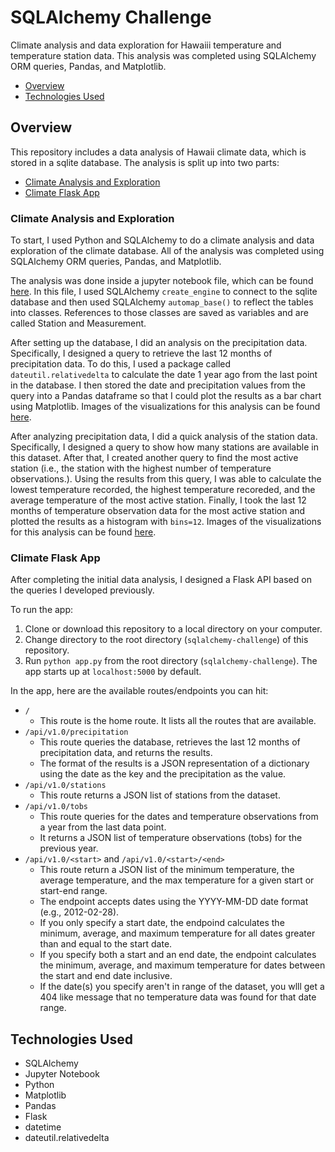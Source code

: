 # SQLAlchemy Challenge

Climate analysis and data exploration for Hawaiii temperature and temperature station data. This analysis was completed using SQLAlchemy ORM queries, Pandas, and Matplotlib.

* [Overview](#overview)
* [Technologies Used](#technologies)

##  <a name="overview"></a>Overview

This repository includes a data analysis of Hawaii climate data, which is stored in a sqlite database. The analysis is split up into two parts:

* [Climate Analysis and Exploration](#exploration)
* [Climate Flask App](#app)

### <a name="exploration"></a>Climate Analysis and Exploration

To start, I used Python and SQLAlchemy to do a climate analysis and data exploration of the climate database. All of the analysis was completed using SQLAlchemy ORM queries, Pandas, and Matplotlib.

The analysis was done inside a jupyter notebook file, which can be found [here](./climate.ipynb). In this file, I used SQLAlchemy `create_engine` to connect to the sqlite database and then used SQLAlchemy `automap_base()` to reflect the tables into classes. References to those classes are saved as variables and are called Station and Measurement.

After setting up the database, I did an analysis on the precipitation data. Specifically, I designed a query to retrieve the last 12 months of precipitation data. To do this, I used a package called `dateutil.relativedelta` to calculate the date 1 year ago from the last point in the database. I then stored the date and precipitation values from the query into a Pandas dataframe so that I could plot the results as a bar chart using Matplotlib. Images of the visualizations for this analysis can be found [here](./Images).

After analyzing precipitation data, I did a quick analysis of the station data. Specifically, I designed a query to show how many stations are available in this dataset. After that, I created another query to find the most active station (i.e., the station with the highest number of temperature observations.). Using the results from this query, I was able to calculate the lowest temperature recorded, the highest temperature recoreded, and the average temperature of the most active station. Finally, I took the last 12 months of temperature observation data for the most active station and plotted the results as a histogram with `bins=12`. Images of the visualizations for this analysis can be found [here](./Images).

### <a name="app"></a>Climate Flask App

After completing the initial data analysis, I designed a Flask API based on the queries I developed previously.

To run the app:

1. Clone or download this repository to a local directory on your computer.
2. Change directory to the root directory (`sqlalchemy-challenge`) of this repository.
3. Run `python app.py` from the root directory (`sqlalchemy-challenge`). The app starts up at `localhost:5000` by default.

In the app, here are the available routes/endpoints you can hit:

* `/`
  * This route is the home route. It lists all the routes that are available.
* `/api/v1.0/precipitation`
  * This route queries the database, retrieves the last 12 months of precipitation data, and returns the results.
  * The format of the results is a JSON representation of a dictionary using the date as the key and the precipitation as the value.
* `/api/v1.0/stations`
  * This route returns a JSON list of stations from the dataset.
* `/api/v1.0/tobs`
  * This route queries for the dates and temperature observations from a year from the last data point.
  * It returns a JSON list of temperature observations (tobs) for the previous year.
* `/api/v1.0/<start>` and `/api/v1.0/<start>/<end>`
  * This route return a JSON list of the minimum temperature, the average temperature, and the max temperature for a given start or start-end range.
  * The endpoint accepts dates using the YYYY-MM-DD date format (e.g., 2012-02-28).
  * If you only specify a start date, the endpoind calculates the minimum, average, and maximum temperature for all dates greater than and equal to the start date.
  * If you specify both a start and an end date, the endpoint calculates the minimum, average, and maximum temperature for dates between the start and end date inclusive.
  * If the date(s) you specify aren't in range of the dataset, you wlll get a 404 like message that no temperature data was found for that date range.

##  <a name="technologies"></a>Technologies Used

* SQLAlchemy
* Jupyter Notebook
* Python
* Matplotlib
* Pandas
* Flask
* datetime
* dateutil.relativedelta

